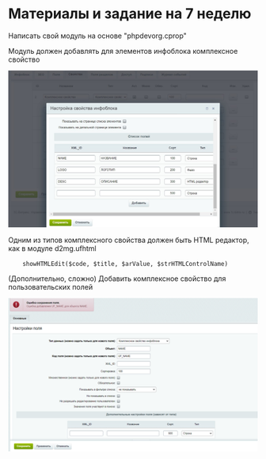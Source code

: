 # Материалы и задание на 7 неделю

Написать свой модуль на основе "phpdevorg.cprop"  

Модуль должен добавлять для элементов инфоблока комплексное свойство

![img.png](img.png)

Одним из типов комплексного свойства должен быть HTML редактор, как в модуле d2mg.ufhtml  

        showHTMLEdit($code, $title, $arValue, $strHTMLControlName)

(Дополнительно, сложно) Добавить комплексное свойство для пользовательских полей  

![img_1.png](img_1.png)